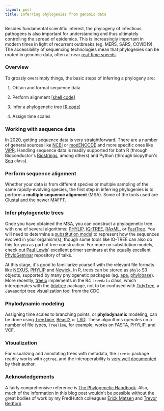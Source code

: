 ```yaml
---
layout: post
title: Inferring phylogenies from genomic data
---
```


Besides fundamental scientific interest, the phylogeny of infectious pathogens is also important for understanding and thus ultimately controlling the spread of epidemics. This is increasingly important in modern times in light of recurrent outbreaks (eg. MERS, SARS, COVID19). The accessibility of sequencing technologies mean that phylogenies can be rooted in genomic data, often at near [real-time speeds](https://nextstrain.org/).

### Overview

To grossly oversimply things, the basic steps of inferring a phylogeny are:

1. Obtain and format sequence data

2. Perform alignment [[shell code](https://github.com/ptvan/workflows/blob/master/metagenomics_workflow.sh)]

3. Infer a phylogenetic tree [[R code](https://github.com/ptvan/R-snippets/blob/master/phylogenetic_analysis.R)]

4. Assign time scales

### Working with sequence data

In 2020, getting sequence data is very straightforward. There are a number of general sources like [NCBI](https://www.ncbi.nlm.nih.gov/nucleotide/) or [modENCODE](http://www.modencode.org/) and more specific ones like [ViPR](https://www.viprbrc.org/). Handling sequence data is readily supported for both R (through Bioconductor's [Biostrings](https://bioconductor.org/packages/release/bioc/html/Biostrings.html), among others) and Python (through biopython's [Seq](https://biopython.org/wiki/Seq) class).

### Perform sequence alignment

Whether your data is from different species or multiple sampling of the same rapidly-evolving species, the first step in inferring phylogenies is to perform a __multiple sequence alignment__ (MSA). Some of the tools used are [Clustal](http://www.clustal.org/clustal2/) and the newer [MAFFT](https://mafft.cbrc.jp/alignment/software/).

### Infer phylogenetic trees

Once you have obtained the MSA, you can construct a phylogenetic tree with one of several algorithms: [PHYLIP](http://evolution.genetics.washington.edu/phylip/), [IQ-TREE](http://www.iqtree.org/), [RAxML](https://sco.h-its.org/exelixis/web/software/raxml/), or [FastTree](http://www.microbesonline.org/fasttree/). You will need to determine a [substitution model](https://en.wikipedia.org/wiki/Substitution_model) to represent how the sequences evolved in your organism(s), though some tools like IQ-TREE can also do this for you as part of tree construction. For more on substitution models, check out [Paul Lewis](https://phylogeny.uconn.edu/)' excellent primer seminars at the equally excellent [PhyloSeminar](http://phyloseminar.org/recorded.html) repository of talks.

At this stage, it's good to familiarize yourself with the relevant file formats like [NEXUS](https://en.wikipedia.org/wiki/Nexus_file), [PHYLIP](http://rosalind.info/glossary/phylip-format/) and [Newick](http://evolution.genetics.washington.edu/phylip/newicktree.html). In R, trees can be stored as `phylo` S3 objects, supported by many phylogenetic packages (eg. [ape](http://ape-package.ird.fr/), [phylobase](https://github.com/fmichonneau/phylobase)). More recently, [treeio](https://guangchuangyu.github.io/software/treeio/) implements in the R4 `treedata` class, which interoperates with the [tidytree](https://cran.r-project.org/web/packages/tidytree/index.html) package, not to be confused with [TidyTree](https://cdcgov.github.io/TidyTree/), a Javascript tree visualization tool from the CDC.

### Phylodynamic modeling

Assigning time scales to branching points, or __phylodynamic__ modeling, can be done using [TreeTime](https://github.com/neherlab/treetime), [Beast2](https://www.beast2.org/) or [LSD](http://www.atgc-montpellier.fr/LSD/). These algorithms operates on a number of file types, `TreeTime`, for example, works on FASTA, PHYLIP, and VCF.

### Visualization

For visualizing and annotating trees with metadata, the `treeio` package readily works with `ggtree`, and the interoperability is [very well documented](https://yulab-smu.github.io/treedata-book/) by their author.

### Acknowledgements

A fairly comprehensive reference is [The Phylogenetic Handbook](https://www.kuleuven.be/aidslab/phylogenybook/home.html). Also, much of the information in this blog post wouldn't be possible without the great bodies of work by my FredHutch colleagues [Erick Matsen](https://matsen.fhcrc.org/) and [Trevor Bedford](https://bedford.io/).
